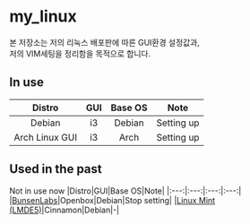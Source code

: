 # my_linux
본 저장소는 저의 리눅스 배포판에 따른 GUI환경 설정값과,  
저의 VIM세팅을 정리함을 목적으로 합니다.


## In use
|Distro|GUI|Base OS|Note|
|:---:|:---:|:---:|:---:|
|Debian|i3|Debian|Setting up|
|Arch Linux GUI|i3|Arch|Setting up|

## Used in the past
Not in use now
|Distro|GUI|Base OS|Note|
|:---:|:---:|:---:|:---:|
|[BunsenLabs](https://github.com/2daeeun/my_linux/tree/BunsenLabs_Openbox)|Openbox|Debian|Stop setting|
|[Linux Mint (LMDE5)](https://github.com/2daeeun/my_linux/tree/Linux_Mint_Cinnamon)|Cinnamon|Debian|-|


